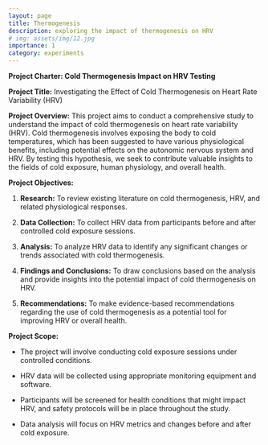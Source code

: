 ```yaml
---
layout: page
title: Thermogenesis
description: exploring the impact of thermogenesis on HRV
# img: assets/img/12.jpg
importance: 1
category: experiments
---
```



**Project Charter: Cold Thermogenesis Impact on HRV Testing**

**Project Title:** Investigating the Effect of Cold Thermogenesis on Heart Rate Variability (HRV)

**Project Overview:**
This project aims to conduct a comprehensive study to understand the impact of cold thermogenesis on heart rate variability (HRV). Cold thermogenesis involves exposing the body to cold temperatures, which has been suggested to have various physiological benefits, including potential effects on the autonomic nervous system and HRV. By testing this hypothesis, we seek to contribute valuable insights to the fields of cold exposure, human physiology, and overall health.

**Project Objectives:**

1. **Research:** To review existing literature on cold thermogenesis, HRV, and related physiological responses.
   
2. **Data Collection:** To collect HRV data from participants before and after controlled cold exposure sessions.

3. **Analysis:** To analyze HRV data to identify any significant changes or trends associated with cold thermogenesis.

4. **Findings and Conclusions:** To draw conclusions based on the analysis and provide insights into the potential impact of cold thermogenesis on HRV.

5. **Recommendations:** To make evidence-based recommendations regarding the use of cold thermogenesis as a potential tool for improving HRV or overall health.

**Project Scope:**

- The project will involve conducting cold exposure sessions under controlled conditions.
  
- HRV data will be collected using appropriate monitoring equipment and software.

- Participants will be screened for health conditions that might impact HRV, and safety protocols will be in place throughout the study.

- Data analysis will focus on HRV metrics and changes before and after cold exposure.

